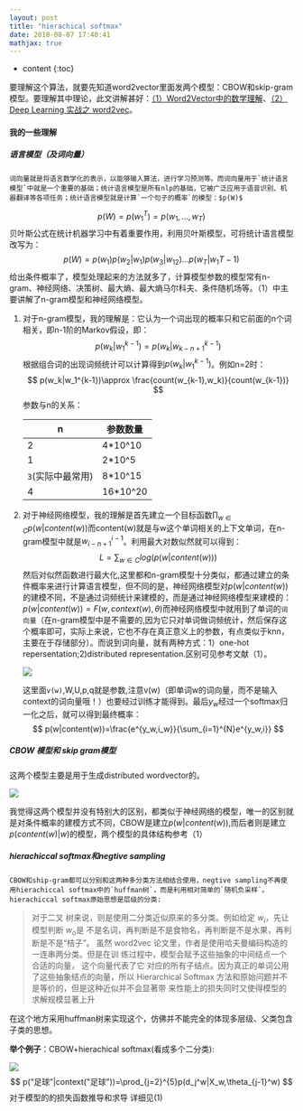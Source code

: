 ```yaml
---
layout: post
title: "hierachical softmax"
date: 2018-08-07 17:40:41
mathjax: true
---
```


* content
{:toc}

要理解这个算法，就要先知道word2vector里面发两个模型：CBOW和skip-gram模型。要理解其中理论，此文讲解甚好：[（1）Word2Vector中的数学理解](https://spaces.ac.cn/usr/uploads/2017/04/2833204610.pdf)、[（2）Deep Learning 实战之 word2vec](https://spaces.ac.cn/usr/uploads/2017/04/146269300.pdf)。

#### 我的一些理解

##### **语言模型（及词向量）**


	词向量就是将语言数学化的表示，以能够输入算法，进行学习预测等。而词向量用于`统计语言模型`中就是一个重要的基础；统计语言模型是所有nlp的基础，它被广泛应用于语音识别、机器翻译等各项任务；统计语言模型就是计算`一个句子的概率`的模型：$p(W)$
$$
p(W)=	p(w_1^T)=p(w_1,...,w_T)
$$
贝叶斯公式在统计机器学习中有着重要作用，利用贝叶斯模型，可将统计语言模型改写为：
$$
p(W)=p(w_1)p(w_2|w_1)p(w_3|w_12)...p(w_T|w_1{T-1})
$$
给出条件概率了，模型处理起来的方法就多了，计算模型参数的模型常有n-gram、神经网络、决策树、最大熵、最大熵马尔科夫、条件随机场等。（1）中主要讲解了n-gram模型和神经网络模型。

1. 对于n-gram模型，我的理解是：它认为一个词出现的概率只和它前面的n个词相关，即n-1阶的Markov假设，即：
   $$
   p(w_k|w_1^{k-1})=p(w_k|w_{k-n+1}^{k-1})
   $$
   根据组合词的出现词频统计可以计算得到$p(w_k|w_1^{k-1})$。例如n=2时：
   $$
   p(w_k|w_1^{k-1})\approx \frac{count(w_{k-1},w_k)}{count(w_{k-1})}
   $$
   参数与n的关系：

   | n                 | 参数数量 |
   | ----------------- | -------- |
   | 2                 | 4*10^10  |
   | 1                 | 2*10^5   |
   | `3`(实际中最常用) | 8*10^15  |
   | 4                 | 16*10^20 |

2. 对于神经网络模型，我的理解是首先建立一个目标函数$\prod_{w\in C}p(w|content(w))$而content(w)就是与w这个单词相关的上下文单词，在n-gram模型中就是$w_{i-n+1}^{i-1}$。利用最大对数似然就可以得到：
   $$
   L=\sum_{w \in C}log(p(w|content(w)))
   $$
   然后对似然函数进行最大化,这里都和n-gram模型十分类似，都通过建立的条件概率来进行计算语言模型，但不同的是，神经网络模型对$p(w|content(w))$的建模不同，不是通过词频统计来建模的，而是通过神经网络模型来建模的：$p(w|content(w))=F(w,context(w),\theta)$而神经网络模型中就用到了单词的`词向量`（在n-gram模型中是不需要的,因为它只对单词做词频统计，然后保存这个概率即可，实际上来说，它也不存在真正意义上的参数，有点类似于knn，主要在于存储部分）。而说到词向量，就有两种方式：1）one-hot repersentation;2)distributed representation.区别可见参考文献（1）。

   ![](https://ws1.sinaimg.cn/large/005IsqTWly1fu1h6x7rggj30lp0aigne.jpg)

   这里面`v(w)`,W,U,p,q就是参数,注意v(w)（即单词w的词向量，而不是输入context的词向量哦！）也要经过训练才能得到。最后$y_w$经过一个softmax归一化之后，就可以得到最终概率：
   $$
   p(w|content(w))=\frac{e^{y_w,i_w}}{\sum_{i=1}^{N}e^{y_w,i}}
   $$
   

##### **CBOW 模型和 skip gram模型**

这两个模型主要是用于生成distributed wordvector的。

![](https://ws1.sinaimg.cn/large/005IsqTWly1fu1hj9itv4j30m30damyx.jpg)



我觉得这两个模型并没有特别大的区别，都类似于神经网络的模型，唯一的区别就是对条件概率的建模方式不同，CBOW是建立$p(w|content(w))$,而后者则是建立$p(content(w)|w)$的模型，两个模型的具体结构参考（1）



##### **hierachiccal softmax和negtive sampling**

	CBOW和ship-gram都可以分别和这两种多分类方法相结合使用，negtive sampling不再使用hierachiccal softmax中的`huffman树`，而是利用相对简单的`随机负采样`。hierachiccal softmax原始思想是层级的分类:

> 对于二叉 树来说，则是使用二分类近似原来的多分类。例如给定 $w_i$，先让模型判断 $w_o$是 不是名词，再判断是不是食物名，再判断是不是水果，再判断是不是“桔子”。 虽然 word2vec 论文里，作者是使用哈夫曼编码构造的一连串两分类。但是在训 练过程中，模型会赋予这些抽象的中间结点一个合适的向量， 这个向量代表了它 对应的所有子结点。因为真正的单词公用了这些抽象结点的向量，所以 Hierarchical Softmax 方法和原始问题并不是等价的，但是这种近似并不会显著带 来性能上的损失同时又使得模型的求解规模显著上升    

在这个地方采用huffman树来实现这个，仿佛并不能完全的体现多层级、父类包含子类的思想。



**举个例子**：CBOW+hierachical softmax(看成多个二分类):

![](https://ws1.sinaimg.cn/large/005IsqTWly1fu1ijdylosj30fn0ekwh8.jpg)
$$
p(“足球”|context("足球"))=\prod_{j=2}^{5}p(d_j^w|X_w,\theta_{j-1}^w)
$$
对于模型的的损失函数推导和求导 详细见(1)